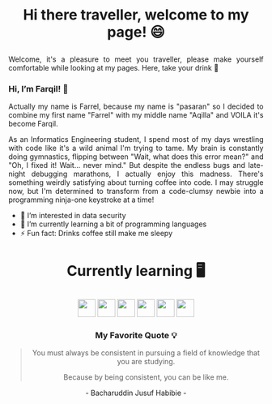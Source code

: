 <h1><p align="center">Hi there traveller, welcome to my page! 😄</p></h1>

<p align="justify">Welcome, it's a pleasure to meet you traveller, please make yourself comfortable while looking at my pages. Here, take your drink 🧋</p>

### Hi, I’m Farqil! 👋
<p align="justify">Actually my name is Farrel, because my name is "pasaran" so I decided to combine my first name "Farrel" with my middle name "Aqilla" and VOILA it's become Farqil.</p>

<p align="justify">As an Informatics Engineering student, I spend most of my days wrestling with code like it's a wild animal I'm trying to tame. My brain is constantly doing gymnastics, flipping between "Wait, what does this error mean?" and "Oh, I fixed it! Wait... never mind." But despite the endless bugs and late-night debugging marathons, I actually enjoy this madness. There's something weirdly satisfying about turning coffee into code. I may struggle now, but I'm determined to transform from a code-clumsy newbie into a programming ninja-one keystroke at a time!</p>

- 👀 I’m interested in data security
- 🌱 I’m currently learning a bit of programming languages
- ⚡ Fun fact: Drinks coffee still make me sleepy

<h1><p align="center">Currently learning 🖥️</p></h1>

<p align="center"> <img height="35" src=https://img.shields.io/badge/lua-%232C2D72.svg?style=for-the-badge&logo=lua&logoColor=white)> <img height="35" src=https://img.shields.io/badge/c-%2300599C.svg?style=for-the-badge&logo=c&logoColor=white> <img height="35" src=https://img.shields.io/badge/c++-%2300599C.svg?style=for-the-badge&logo=c%2B%2B&logoColor=white> <img height="35" src=https://img.shields.io/badge/html5-%23E34F26.svg?style=for-the-badge&logo=html5&logoColor=white> <img height="35" src=https://img.shields.io/badge/css3-%231572B6.svg?style=for-the-badge&logo=css3&logoColor=white> <img height="35" src=https://img.shields.io/badge/python-3670A0?style=for-the-badge&logo=python&logoColor=ffdd54></p>

<h3><p align="center">My Favorite Quote 💡</p></h3>

<blockquote class="blockquote blockquote-center">
<p align="center">You must always be consistent in pursuing a field of knowledge that you are studying.</p> 
<p align="center">Because by being consistent, you can be like me.</p>
</blockquote>  
<footer><p align="center">- Bacharuddin Jusuf Habibie -</p></footer>



<!---
Farqil/Farqil is a ✨ special ✨ repository because its `README.md` (this file) appears on your GitHub profile.
You can click the Preview link to take a look at your changes.
--->
